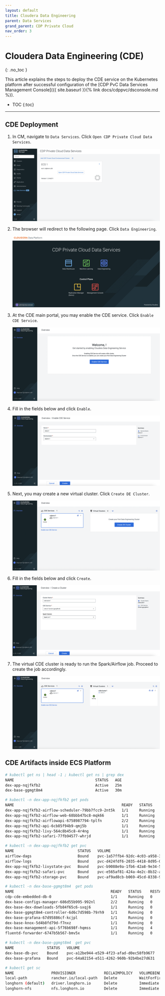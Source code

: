 ```yaml
---
layout: default
title: Cloudera Data Engineering
parent: Data Services
grand_parent: CDP Private Cloud
nav_order: 3
---
```


# Cloudera Data Engineering (CDE)
{: .no_toc }

This article explains the steps to deploy the CDE service on the Kubernetes platform after successful configuration of the [CDP PvC Data Services Management Console]({{ site.baseurl }}{% link docs/cdppvc/dsconsole.md %}).

- TOC
{:toc}

---


## CDE Deployment

1. In CM, navigate to `Data Services`. Click `Open CDP Private Cloud Data Services`. 

    ![](../../assets/images/dsconsole/cmds.png)
    
2. The browser will redirect to the following page. Click `Data Engineering`.   

    ![](../../assets/images/dsconsole/dsmenu.png)
    
3. At the CDE main portal, you may enable the CDE service. Click `Enable CDE Service`.      

    ![](../../assets/images/cde/cde1.png)

4. Fill in the fields below and click `Enable`.

    ![](../../assets/images/cde/cde2.png)
    
5. Next, you may create a new virtual cluster. Click `Create DE Cluster`.        
    
    ![](../../assets/images/cde/cde3.png)
    
6. Fill in the fields below and click `Create`.    
    
    ![](../../assets/images/cde/cde4.png)
    
7. The virtual CDE cluster is ready to run the Spark/Airflow job. Proceed to create the job accordingly. 
    
    ![](../../assets/images/cde/cde5.png)
  

## CDE Artifacts inside ECS Platform

   ```bash
# kubectl get ns | head -1 ; kubectl get ns | grep dex
NAME                                     STATUS   AGE
dex-app-nqjfkfb2                         Active   25m
dex-base-ggmgt8m4                        Active   30m
   ```

   ```bash
# kubectl -n dex-app-nqjfkfb2 get pods
NAME                                                 READY   STATUS    RESTARTS   AGE
dex-app-nqjfkfb2-airflow-scheduler-79bb7fcc9-2nt5k   1/1     Running   0          31m
dex-app-nqjfkfb2-airflow-web-68bbb47bc8-mqk66        1/1     Running   0          31m
dex-app-nqjfkfb2-airflowapi-6758987794-tplfn         2/2     Running   2          31m
dex-app-nqjfkfb2-api-6cb85f94b9-qmj5b                1/1     Running   0          31m
dex-app-nqjfkfb2-livy-564c8b45c8-4r4ng               1/1     Running   0          31m
dex-app-nqjfkfb2-safari-77fb94577-whrjd              1/1     Running   0          31m
   ```
   
   ```bash
# kubectl -n dex-app-nqjfkfb2 get pvc
NAME                             STATUS   VOLUME                                     CAPACITY   ACCESS MODES   STORAGECLASS   AGE
airflow-dags                     Bound    pvc-1a57ffb4-92dc-4c03-a958-38702549ceb1   100Gi      RWX            longhorn-nfs   28m
airflow-logs                     Bound    pvc-d424fdf6-2035-4418-8d95-03769926a069   100Gi      RWX            longhorn-nfs   28m
dex-app-nqjfkfb2-livystate-pvc   Bound    pvc-b9088e9a-1fb6-42a8-9e34-5135f0e1ce07   100Gi      RWX            longhorn-nfs   28m
dex-app-nqjfkfb2-safari-pvc      Bound    pvc-e565af81-424a-4e2c-8b32-ade212159492   100Gi      RWX            longhorn-nfs   28m
dex-app-nqjfkfb2-storage-pvc     Bound    pvc-af9ad8cb-b069-45cd-8338-97351ba0bacd   100Gi      RWX            longhorn-nfs   28m
   ```
   
   ```bash
# kubectl -n dex-base-ggmgt8m4  get pods
NAME                                            READY   STATUS    RESTARTS   AGE
cdp-cde-embedded-db-0                           1/1     Running   0          34m
dex-base-configs-manager-686d55b995-992nl       2/2     Running   0          34m
dex-base-dex-downloads-5fb84f65c6-sxqj6         1/1     Running   0          34m
dex-base-ggmgt8m4-controller-6d6c7d598b-79rh9   1/1     Running   0          34m
dex-base-grafana-67d95886cf-kcjpl               1/1     Running   0          34m
dex-base-knox-5d4b8fd79d-f7nxz                  1/1     Running   0          34m
dex-base-management-api-5f76b698f-hqmss         1/1     Running   4          34m
fluentd-forwarder-6747b5b567-bmv5x              1/1     Running   0          34m
   ```
   
   ```bash   
# kubectl -n dex-base-ggmgt8m4  get pvc
NAME               STATUS   VOLUME                                     CAPACITY   ACCESS MODES   STORAGECLASS   AGE
dex-base-db-pvc    Bound    pvc-a12be944-e529-4f23-afad-d0ec58fb9677   100Gi      RWO            longhorn       34m
dex-base-grafana   Bound    pvc-64a82154-e511-4262-960b-92b4be27d631   10Gi       RWO            longhorn       34m
   ```
   
   ```bash   
# kubectl get sc
NAME                 PROVISIONER             RECLAIMPOLICY   VOLUMEBINDINGMODE      ALLOWVOLUMEEXPANSION   AGE
local-path           rancher.io/local-path   Delete          WaitForFirstConsumer   false                  3d12h
longhorn (default)   driver.longhorn.io      Delete          Immediate              true                   3d12h
longhorn-nfs         nfs.longhorn.io         Delete          Immediate              false                  3d12h
   ```


